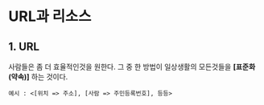 # URL과 리소스
## 1. URL
사람들은 좀 더 효율적인것을 원한다. 그 중 한 방법이 일상생활의 모든것들을 **[표준화(약속)]** 하는 것이다.   

    예시 : <[위치 => 주소], [사람 => 주민등록번호], 등등>

